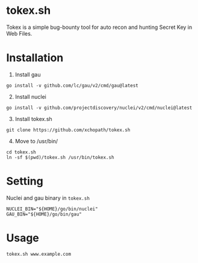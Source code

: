 # tokex.sh

Tokex is a simple bug-bounty tool for auto recon and hunting Secret Key in Web Files.

# Installation

1. Install gau
```
go install -v github.com/lc/gau/v2/cmd/gau@latest
```

2. Install nuclei
```
go install -v github.com/projectdiscovery/nuclei/v2/cmd/nuclei@latest
```

3. Install tokex.sh
```
git clone https://github.com/xchopath/tokex.sh
```

4. Move to /usr/bin/
```
cd tokex.sh
ln -sf $(pwd)/tokex.sh /usr/bin/tokex.sh
```

# Setting

Nuclei and gau binary in `tokex.sh`
```
NUCLEI_BIN="${HOME}/go/bin/nuclei"
GAU_BIN="${HOME}/go/bin/gau"
```

# Usage
```
tokex.sh www.example.com
```